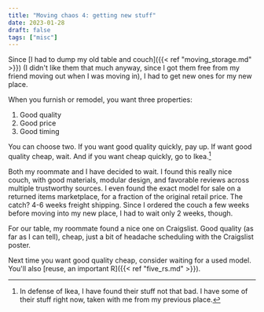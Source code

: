 ```yaml
---
title: "Moving chaos 4: getting new stuff"
date: 2023-01-28
draft: false
tags: ["misc"]
---
```

Since [I had to dump my old table and couch]({{< ref "moving_storage.md" >}}) (I didn't like them that much anyway, since I got them free from my friend moving out when I was moving in), I had to get new ones for my new place.

When you furnish or remodel, you want three properties:
1. Good quality
2. Good price
3. Good timing

You can choose two. If you want good quality quickly, pay up. If want good quality cheap, wait. And if you want cheap quickly, go to Ikea.[^1]
[^1]: In defense of Ikea, I have found their stuff not that bad. I have some of their stuff right now, taken with me from my previous place.

Both my roommate and I have decided to wait. I found this really nice couch, with good materials, modular design, and favorable reviews across multiple trustworthy sources. I even found the exact model for sale on a returned items marketplace, for a fraction of the original retail price. The catch? 4-6 weeks freight shipping. Since I ordered the couch a few weeks before moving into my new place, I had to wait only 2 weeks, though.

For our table, my roommate found a nice one on Craigslist. Good quality (as far as I can tell), cheap, just a bit of headache scheduling with the Craigslist poster.

Next time you want good quality cheap, consider waiting for a used model. You'll also [reuse, an important R]({{< ref "five_rs.md" >}}).